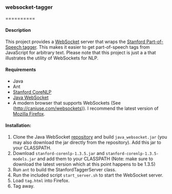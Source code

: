 ### websocket-tagger
==========

#### Description
This project provides a [WebSocket](http://en.wikipedia.org/wiki/WebSocket) server that wraps the [Stanford Part-of-Speech tagger](http://nlp.stanford.edu/software/tagger.shtml). This makes it easier to get part-of-speech tags from JavaScript for arbitrary text. Please note that this project is just a a that illustrates the utility of WebSockets for NLP.

#### Requirements
- Java
- Ant
- [Stanford CoreNLP](http://nlp.stanford.edu/software/corenlp.shtml)
- [Java WebSocket](https://github.com/TooTallNate/Java-WebSocket)
- A modern browser that supports WebSockets (See (http://caniuse.com/websockets)). I recommend the latest version of [Mozilla Firefox](http://www.getfirefox.com).

#### Installation:
1. Clone the Java WebSocket [repository](https://github.com/TooTallNate/Java-WebSocket) and build `java_websocket.jar` (you may also download the jar directly from the repository). Add this jar to your CLASSPATH.
2. Download `stanford-corenlp-1.3.5.jar` and `stanford-corenlp-1.3.5-models.jar` and add them to your CLASSPATH (Note: make sure to download the latest version which at this point happens to be 1.3.5)
3. Run `ant` to build the StanfordTaggerServer class.
4. Run the included script `start_server.sh` to start the WebSocket server.
5. Load `tag.html` into Firefox.
6. Tag away.


